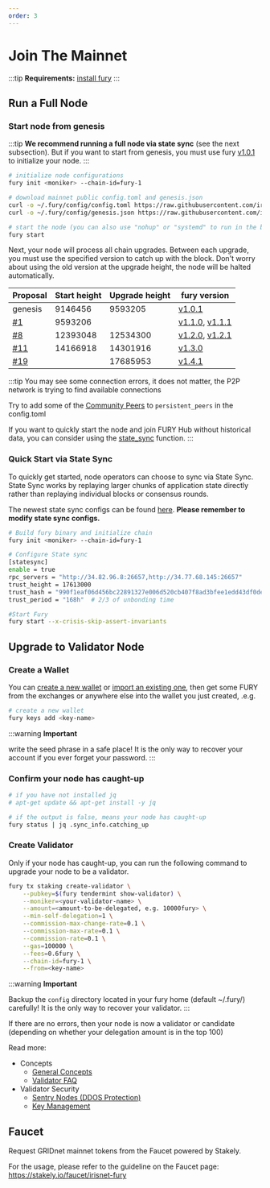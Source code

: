 ```yaml
---
order: 3
---
```


# Join The Mainnet

:::tip
**Requirements:** [install fury](install.md)
:::

## Run a Full Node

### Start node from genesis

:::tip
**We recommend running a full node via state sync** (see the next subsection). But if you want to start from genesis, you must use fury [v1.0.1](https://github.com/fury-zone/fury/releases/tag/v1.0.1) to initialize your node.
:::

```bash
# initialize node configurations
fury init <moniker> --chain-id=fury-1

# download mainnet public config.toml and genesis.json
curl -o ~/.fury/config/config.toml https://raw.githubusercontent.com/irisnet/mainnet/master/config/config.toml
curl -o ~/.fury/config/genesis.json https://raw.githubusercontent.com/irisnet/mainnet/master/config/genesis.json

# start the node (you can also use "nohup" or "systemd" to run in the background)
fury start
```

Next, your node will process all chain upgrades. Between each upgrade, you must use the specified version to catch up with the block. Don't worry about using the old version at the upgrade height, the node will be halted automatically.

| Proposal | Start height | Upgrade height | fury version |
| -------- | ------------ | -------------- | ----- |
| genesis  |  9146456     |  9593205  | [v1.0.1](https://github.com/fury-zone/fury/releases/tag/v1.0.1) |
| [#1](https://fury.iobscan.io/#/ProposalsDetail/1)  |  9593206     |    | [v1.1.0](https://github.com/fury-zone/fury/releases/tag/v1.1.0), [v1.1.1](https://github.com/fury-zone/fury/releases/tag/v1.1.1)|
| [#8](https://fury.iobscan.io/#/ProposalsDetail/8)  |  12393048     | 12534300 | [v1.2.0](https://github.com/fury-zone/fury/releases/tag/v1.2.0), [v1.2.1](https://github.com/fury-zone/fury/releases/tag/v1.2.1) |
| [#11](https://fury.iobscan.io/#/ProposalsDetail/11)  |  14166918     |  14301916  | [v1.3.0](https://github.com/fury-zone/fury/releases/tag/v1.3.0) |
| [#19](https://fury.iobscan.io/#/gov/proposals/19)  |       |  17685953  | [v1.4.1](https://github.com/fury-zone/fury/releases/tag/v1.4.1) |

:::tip
You may see some connection errors, it does not matter, the P2P network is trying to find available connections

Try to add some of the [Community Peers](https://github.com/irisnet/mainnet/blob/master/config/community-peers.md) to `persistent_peers` in the config.toml

If you want to quickly start the node and join FURY Hub without historical data, you can consider using the [state_sync](./state-sync.md) function.
:::

### Quick Start via State Sync

To quickly get started, node operators can choose to sync via State Sync. State Sync works by replaying larger chunks of application state directly rather than replaying individual blocks or consensus rounds.

The newest state sync configs can be found [here](https://ping.pub/fury/statesync). **Please remember to modify state sync configs.**

```bash
# Build fury binary and initialize chain
fury init <moniker> --chain-id=fury-1

# Configure State sync
[statesync]
enable = true
rpc_servers = "http://34.82.96.8:26657,http://34.77.68.145:26657"
trust_height = 17613000
trust_hash = "990f1eaf06d456bc22891327e006d520cb407f8ad3bfee1edd43df0de1e1da1c"
trust_period = "168h"  # 2/3 of unbonding time

#Start Fury
fury start --x-crisis-skip-assert-invariants
```

## Upgrade to Validator Node

### Create a Wallet

You can [create a new wallet](../cli-client/keys.md#create-a-new-key) or [import an existing one](../cli-client/keys.md#recover-an-existing-key-from-seed-phrase), then get some FURY from the exchanges or anywhere else into the wallet you just created, .e.g.

```bash
# create a new wallet
fury keys add <key-name>
```

:::warning
**Important**

write the seed phrase in a safe place! It is the only way to recover your account if you ever forget your password.
:::

### Confirm your node has caught-up

```bash
# if you have not installed jq
# apt-get update && apt-get install -y jq

# if the output is false, means your node has caught-up
fury status | jq .sync_info.catching_up
```

### Create Validator

Only if your node has caught-up, you can run the following command to upgrade your node to be a validator.

```bash
fury tx staking create-validator \
    --pubkey=$(fury tendermint show-validator) \
    --moniker=<your-validator-name> \
    --amount=<amount-to-be-delegated, e.g. 10000fury> \
    --min-self-delegation=1 \
    --commission-max-change-rate=0.1 \
    --commission-max-rate=0.1 \
    --commission-rate=0.1 \
    --gas=100000 \
    --fees=0.6fury \
    --chain-id=fury-1 \
    --from=<key-name>
```

:::warning
**Important**

Backup the `config` directory located in your fury home (default ~/.fury/) carefully! It is the only way to recover your validator.
:::

If there are no errors, then your node is now a validator or candidate (depending on whether your delegation amount is in the top 100)

Read more:

- Concepts
  - [General Concepts](../concepts/general-concepts.md)
  - [Validator FAQ](../concepts/validator-faq.md)
- Validator Security
  - [Sentry Nodes (DDOS Protection)](../concepts/sentry-nodes.md)
  - [Key Management](../tools/kms.md)

## Faucet

Request GRIDnet mainnet tokens from the Faucet powered by Stakely.

For the usage, please refer to the guideline on the Faucet page: https://stakely.io/faucet/irisnet-fury

